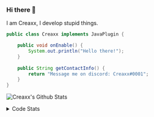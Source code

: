 ### Hi there 👋

I am Creaxx, I develop stupid things. 

```java
public class Creaxx implements JavaPlugin {

    public void onEnable() {
        System.out.println("Hello there!");
    }
    
    public String getContactInfo() {
        return "Message me on discord: Creaxx#0001";
    }
}
```

![Creaxx's Github Stats](https://github-readme-stats.vercel.app/api?username=CreaxxOG&show_icons=true&theme=dark&count_private=true)

<details>
  <summary>Code Stats</summary>

<!--START_SECTION:waka-->
![Code Time](http://img.shields.io/badge/Code%20Time-1%2C326%20hrs%2017%20mins-blue)

![Lines of code](https://img.shields.io/badge/From%20Hello%20World%20I%27ve%20Written-575.8%20thousand%20lines%20of%20code-blue)

**🐱 My GitHub Data** 

> 📦 66.4 kB Used in GitHub's Storage 
 > 
> 🏆 1,810 Contributions in the Year 2023
 > 
> 🚫 Not Opted to Hire
 > 
> 📜 4 Public Repositories 
 > 
> 🔑 2 Private Repositories 
 > 
**I'm a Night 🦉** 

```text
🌞 Morning                296 commits         ██░░░░░░░░░░░░░░░░░░░░░░░   07.01 % 
🌆 Daytime                1786 commits        ███████████░░░░░░░░░░░░░░   42.27 % 
🌃 Evening                2082 commits        ████████████░░░░░░░░░░░░░   49.28 % 
🌙 Night                  61 commits          ░░░░░░░░░░░░░░░░░░░░░░░░░   01.44 % 
```
📅 **I'm Most Productive on Saturday** 

```text
Monday                   487 commits         ███░░░░░░░░░░░░░░░░░░░░░░   11.53 % 
Tuesday                  590 commits         ███░░░░░░░░░░░░░░░░░░░░░░   13.96 % 
Wednesday                600 commits         ████░░░░░░░░░░░░░░░░░░░░░   14.20 % 
Thursday                 664 commits         ████░░░░░░░░░░░░░░░░░░░░░   15.72 % 
Friday                   405 commits         ██░░░░░░░░░░░░░░░░░░░░░░░   09.59 % 
Saturday                 766 commits         █████░░░░░░░░░░░░░░░░░░░░   18.13 % 
Sunday                   713 commits         ████░░░░░░░░░░░░░░░░░░░░░   16.88 % 
```


📊 **This Week I Spent My Time On** 

```text
💬 Programming Languages: 
Java                     23 hrs 17 mins      █████████████████░░░░░░░░   67.12 % 
Kotlin                   5 hrs 31 mins       ████░░░░░░░░░░░░░░░░░░░░░   15.92 % 
HTML                     3 hrs 57 mins       ███░░░░░░░░░░░░░░░░░░░░░░   11.43 % 
XML                      1 hr 15 mins        █░░░░░░░░░░░░░░░░░░░░░░░░   03.65 % 
Properties               15 mins             ░░░░░░░░░░░░░░░░░░░░░░░░░   00.73 % 

🔥 Editors: 
IntelliJ                 34 hrs 42 mins      █████████████████████████   100.00 % 
```

**I Mostly Code in Java** 

```text
Java                     55 repos            ███████████████████░░░░░░   76.39 % 
Kotlin                   10 repos            ███░░░░░░░░░░░░░░░░░░░░░░   13.89 % 
CSS                      2 repos             █░░░░░░░░░░░░░░░░░░░░░░░░   02.78 % 
EJS                      1 repo              ░░░░░░░░░░░░░░░░░░░░░░░░░   01.39 % 
JavaScript               1 repo              ░░░░░░░░░░░░░░░░░░░░░░░░░   01.39 % 
```




 Last Updated on 12/06/2023 01:51:29 UTC
<!--END_SECTION:waka-->
</details>
